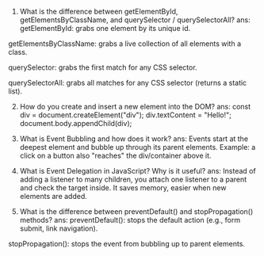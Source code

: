 1. What is the difference between getElementById, getElementsByClassName, and querySelector / querySelectorAll?
ans:
getElementById: grabs one element by its unique id.

getElementsByClassName: grabs a live collection of all elements with a class.

querySelector: grabs the first match for any CSS selector.

querySelectorAll: grabs all matches for any CSS selector (returns a static list).


2. How do you create and insert a new element into the DOM?
ans:
const div = document.createElement("div");
div.textContent = "Hello!";
document.body.appendChild(div);


3. What is Event Bubbling and how does it work?
ans:
Events start at the deepest element and bubble up through its parent elements. 
Example: a click on a button also "reaches" the div/container above it.


4. What is Event Delegation in JavaScript? Why is it useful?
ans:
Instead of adding a listener to many children, you attach one listener to a parent and check the target inside.
It saves memory, easier when new elements are added.


5. What is the difference between preventDefault() and stopPropagation() methods?
ans:
preventDefault(): stops the default action (e.g., form submit, link navigation).

stopPropagation(): stops the event from bubbling up to parent elements.